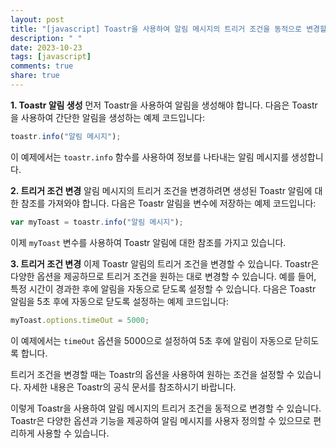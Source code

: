 ```yaml
---
layout: post
title: "[javascript] Toastr을 사용하여 알림 메시지의 트리거 조건을 동적으로 변경할 수 있나요?"
description: " "
date: 2023-10-23
tags: [javascript]
comments: true
share: true
---
```


**1. Toastr 알림 생성**
먼저 Toastr을 사용하여 알림을 생성해야 합니다. 다음은 Toastr을 사용하여 간단한 알림을 생성하는 예제 코드입니다:

```javascript
toastr.info("알림 메시지");
```

이 예제에서는 `toastr.info` 함수를 사용하여 정보를 나타내는 알림 메시지를 생성합니다.

**2. 트리거 조건 변경**
알림 메시지의 트리거 조건을 변경하려면 생성된 Toastr 알림에 대한 참조를 가져와야 합니다. 다음은 Toastr 알림을 변수에 저장하는 예제 코드입니다:

```javascript
var myToast = toastr.info("알림 메시지");
```

이제 `myToast` 변수를 사용하여 Toastr 알림에 대한 참조를 가지고 있습니다.

**3. 트리거 조건 변경**
이제 Toastr 알림의 트리거 조건을 변경할 수 있습니다. Toastr은 다양한 옵션을 제공하므로 트리거 조건을 원하는 대로 변경할 수 있습니다. 예를 들어, 특정 시간이 경과한 후에 알림을 자동으로 닫도록 설정할 수 있습니다. 다음은 Toastr 알림을 5초 후에 자동으로 닫도록 설정하는 예제 코드입니다:

```javascript
myToast.options.timeOut = 5000;
```

이 예제에서는 `timeOut` 옵션을 5000으로 설정하여 5초 후에 알림이 자동으로 닫히도록 합니다.

트리거 조건을 변경할 때는 Toastr의 옵션을 사용하여 원하는 조건을 설정할 수 있습니다. 자세한 내용은 Toastr의 공식 문서를 참조하시기 바랍니다.

이렇게 Toastr을 사용하여 알림 메시지의 트리거 조건을 동적으로 변경할 수 있습니다. Toastr은 다양한 옵션과 기능을 제공하여 알림 메시지를 사용자 정의할 수 있으므로 편리하게 사용할 수 있습니다.